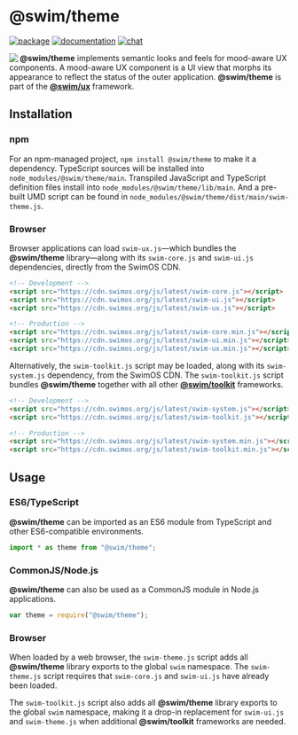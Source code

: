 # @swim/theme

[![package](https://img.shields.io/npm/v/@swim/theme.svg)](https://www.npmjs.com/package/@swim/theme)
[![documentation](https://img.shields.io/badge/doc-TypeDoc-blue.svg)](https://docs.swimos.org/js/latest/modules/_swim_theme.html)
[![chat](https://img.shields.io/badge/chat-Gitter-green.svg)](https://gitter.im/swimos/community)

<a href="https://www.swimos.org"><img src="https://docs.swimos.org/readme/marlin-blue.svg" align="left"></a>

**@swim/theme** implements semantic looks and feels for mood-aware UX
components.  A mood-aware UX component is a UI view that morphs its appearance
to reflect the status of the outer application.  **@swim/theme** is part of the
[**@swim/ux**](https://github.com/swimos/swim/tree/master/swim-toolkit-js/swim-ux-js/@swim/ux) framework.

## Installation

### npm

For an npm-managed project, `npm install @swim/theme` to make it a dependency.
TypeScript sources will be installed into `node_modules/@swim/theme/main`.
Transpiled JavaScript and TypeScript definition files install into
`node_modules/@swim/theme/lib/main`.  And a pre-built UMD script can
be found in `node_modules/@swim/theme/dist/main/swim-theme.js`.

### Browser

Browser applications can load `swim-ux.js`—which bundles the **@swim/theme**
library—along with its `swim-core.js` and `swim-ui.js` dependencies, directly
from the SwimOS CDN.

```html
<!-- Development -->
<script src="https://cdn.swimos.org/js/latest/swim-core.js"></script>
<script src="https://cdn.swimos.org/js/latest/swim-ui.js"></script>
<script src="https://cdn.swimos.org/js/latest/swim-ux.js"></script>

<!-- Production -->
<script src="https://cdn.swimos.org/js/latest/swim-core.min.js"></script>
<script src="https://cdn.swimos.org/js/latest/swim-ui.min.js"></script>
<script src="https://cdn.swimos.org/js/latest/swim-ux.min.js"></script>
```

Alternatively, the `swim-toolkit.js` script may be loaded, along with its
`swim-system.js` dependency, from the SwimOS CDN.  The `swim-toolkit.js`
script bundles **@swim/theme** together with all other
[**@swim/toolkit**](https://github.com/swimos/swim/tree/master/swim-toolkit-js/@swim/toolkit)
frameworks.

```html
<!-- Development -->
<script src="https://cdn.swimos.org/js/latest/swim-system.js"></script>
<script src="https://cdn.swimos.org/js/latest/swim-toolkit.js"></script>

<!-- Production -->
<script src="https://cdn.swimos.org/js/latest/swim-system.min.js"></script>
<script src="https://cdn.swimos.org/js/latest/swim-toolkit.min.js"></script>
```

## Usage

### ES6/TypeScript

**@swim/theme** can be imported as an ES6 module from TypeScript and other
ES6-compatible environments.

```typescript
import * as theme from "@swim/theme";
```

### CommonJS/Node.js

**@swim/theme** can also be used as a CommonJS module in Node.js applications.

```javascript
var theme = require("@swim/theme");
```

### Browser

When loaded by a web browser, the `swim-theme.js` script adds all
**@swim/theme** library exports to the global `swim` namespace.
The `swim-theme.js` script requires that `swim-core.js` and `swim-ui.js`
have already been loaded.

The `swim-toolkit.js` script also adds all **@swim/theme** library
exports to the global `swim` namespace, making it a drop-in replacement for
`swim-ui.js` and `swim-theme.js` when additional **@swim/toolkit** frameworks
are needed.
